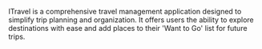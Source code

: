 ITravel is a comprehensive travel management application designed to simplify trip planning and organization. 
It offers users the ability to explore destinations with ease and add places to their 'Want to Go' list for future trips.
